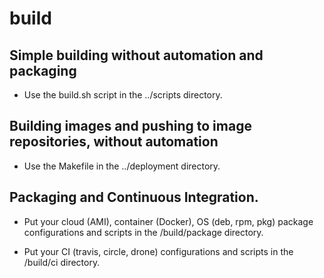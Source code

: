 # build

## Simple building without automation and packaging

* Use the build.sh script in the ../scripts directory.

## Building images and pushing to image repositories, without automation

* Use the Makefile in the ../deployment directory.

## Packaging and Continuous Integration.

* Put your cloud (AMI), container (Docker), OS (deb, rpm, pkg) package configurations and scripts in the /build/package directory.

* Put your CI (travis, circle, drone) configurations and scripts in the /build/ci directory. 


